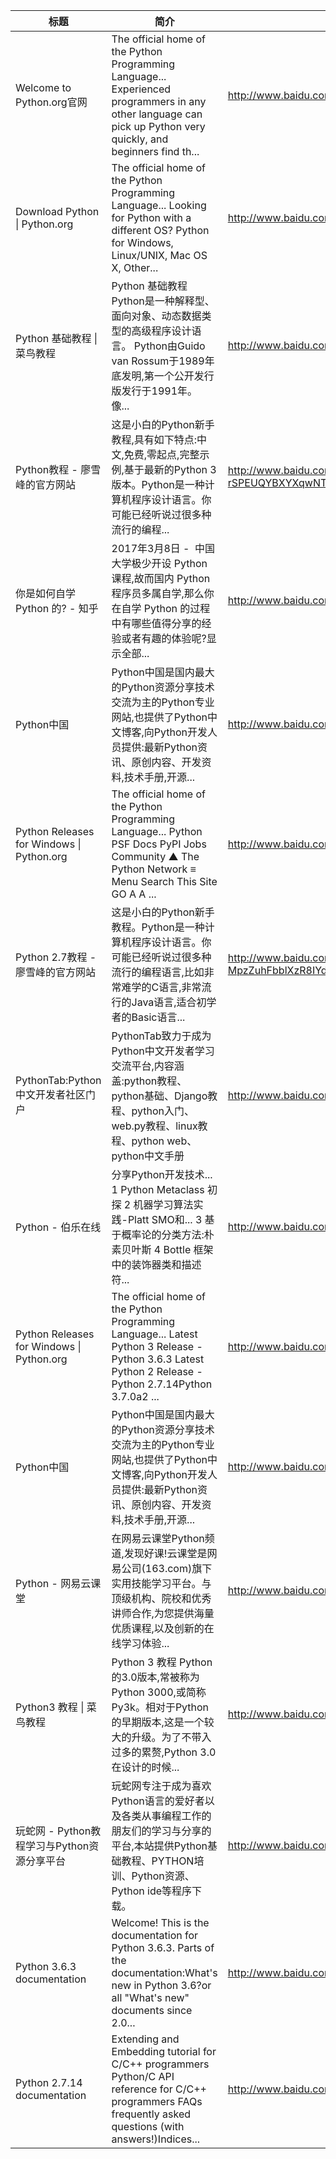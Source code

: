 | 标题 | 简介 | 链接 |
| --- | --- | --- |
| Welcome to Python.org官网 | The official home of the Python Programming Language...  Experienced programmers in any other language can pick up Python very quickly, and beginners find th... |http://www.baidu.com/link?url=QUjzy-D6721tgk5RURBtJ4KKOgI9Gr-i9P7LWsj2NQG |
| Download Python \| Python.org | The official home of the Python Programming Language... Looking for Python with a different OS? Python for Windows, Linux/UNIX, Mac OS X, Other... |http://www.baidu.com/link?url=SY4uIb-DI1MuuJ9cFS9onRUG4dx9GehclWDpfbL0u_XafATILVYhPAn8ZSA0vfjV |
| Python 基础教程 \| 菜鸟教程 | Python 基础教程 Python是一种解释型、面向对象、动态数据类型的高级程序设计语言。 Python由Guido van Rossum于1989年底发明,第一个公开发行版发行于1991年。 像... |http://www.baidu.com/link?url=E8yVrBsrkGeqYOtnJadeBSm0SkBWEqBumw2mrMK8tViUwMlg37ENqvlWPEaJ9gFGjWaWzjJA36UfDSAP_vVDda |
| Python教程 - 廖雪峰的官方网站 | 这是小白的Python新手教程,具有如下特点:中文,免费,零起点,完整示例,基于最新的Python 3版本。Python是一种计算机程序设计语言。你可能已经听说过很多种流行的编程... |http://www.baidu.com/link?url=FYMZ_ERQLzmIbCFzwntPAX_oY8pknxCqKxDM_N4ZBon1so7x9XVHoc-rSPEUQYBXYXqwNTVE7jblT3wPkDlq2P5epUTUKogriCuPNUoRGEiesteCTGcCwci1_1njSZxq |
| 你是如何自学 Python 的? - 知乎 | 2017年3月8日 -  中国大学极少开设 Python 课程,故而国内 Python 程序员多属自学,那么你在自学 Python 的过程中有哪些值得分享的经验或者有趣的体验呢?显示全部... |http://www.baidu.com/link?url=gM6KLv3No8bIZieTbdcdxRbCtudG8htgFE1YhDzoav1YJKK4SXqwyXrFMWrdhMcLj7j0nPv3_qwhK23Tc-Hnna |
| Python中国 | Python中国是国内最大的Python资源分享技术交流为主的Python专业网站,也提供了Python中文博客,向Python开发人员提供:最新Python资讯、原创内容、开发资料,技术手册,开源... |http://www.baidu.com/link?url=vWDDq8MM6WQjTAmwecCMYC-y-O7dtpuUQrRtwfj0-vV-p8QtBE3RktFlhI0V8aWa |
| Python Releases for Windows \| Python.org | The official home of the Python Programming Language...  Python PSF Docs PyPI Jobs Community  ▲ The Python Network ≡ Menu Search This Site GO  A A ... |http://www.baidu.com/link?url=ny9rb-tNAtyE85oTL3bIW8pn0En1LYG02xyQoyfSlZ5xLU13zMp0qkoHUeM4pwkquGNqW53kpDiaSlCcrkXmda |
| Python 2.7教程 - 廖雪峰的官方网站 | 这是小白的Python新手教程。Python是一种计算机程序设计语言。你可能已经听说过很多种流行的编程语言,比如非常难学的C语言,非常流行的Java语言,适合初学者的Basic语言... |http://www.baidu.com/link?url=x-OU-MpzZuhFbblXzR8IYd8ITURDVk6gMPlnOXflGKAYvgpCkEENczsNy404f6Bwg50MgMgFknFWQmL08pAz4X2kzK9Z3oEYvAvyEffypF7yIy77_1Pxxs6xHgp0HPmG |
| PythonTab:Python中文开发者社区门户 | PythonTab致力于成为Python中文开发者学习交流平台,内容涵盖:python教程、python基础、Django教程、python入门、web.py教程、linux教程、python web、python中文手册 |http://www.baidu.com/link?url=7BZFgiQHgkh2_GcKRK0Mw3E4KBZmjUqjfh6hU7QNhWAqtUkGUJAi8jKSEL85TFxL |
| Python - 伯乐在线 | 分享Python开发技术... 1 Python Metaclass 初探  2 机器学习算法实践-Platt SMO和... 3 基于概率论的分类方法:朴素贝叶斯  4 Bottle 框架中的装饰器类和描述符... |http://www.baidu.com/link?url=yjJUggaHytYCYp65nogrl3Av5kNFQ_3W35Z2vWh2upbYQx_HXZwdmBvMmKwcX6AU |
| Python Releases for Windows \| Python.org | The official home of the Python Programming Language... Latest Python 3 Release - Python 3.6.3 Latest Python 2 Release - Python 2.7.14Python 3.7.0a2 ... |http://www.baidu.com/link?url=VZdmmZfQuE_ASOB0tc_zVTe0ITLuagXs_YkD97qUw4Ey8Zvq3RcVMOvtcdea7Cj_LWrUMjoKnxLI-619tfXvpq |
| Python中国 | Python中国是国内最大的Python资源分享技术交流为主的Python专业网站,也提供了Python中文博客,向Python开发人员提供:最新Python资讯、原创内容、开发资料,技术手册,开源... |http://www.baidu.com/link?url=8UIM0Wq3GEn4edOaWENAdcQzvyqGJuHiHMHD5TzDBT1FrfSSP8gtmcd-FyIEO-Xl |
| Python - 网易云课堂 | 在网易云课堂Python频道,发现好课!云课堂是网易公司(163.com)旗下实用技能学习平台。与顶级机构、院校和优秀讲师合作,为您提供海量优质课程,以及创新的在线学习体验... |http://www.baidu.com/link?url=L87GxQLuDwYbm-6jt-RdDy1nJOh1hSAhTKnjWiGfH0l7lfUfa1xU6VUoBZY9UaJA |
| Python3 教程 \| 菜鸟教程 | Python 3 教程 Python的3.0版本,常被称为Python 3000,或简称Py3k。相对于Python的早期版本,这是一个较大的升级。为了不带入过多的累赘,Python 3.0在设计的时候... |http://www.baidu.com/link?url=_1JQJEWByH8nrok_ZdminXPMsWhKCT-bVIrhzE6qmyF-hlPriy2lXHGlzMKjpe3bE8RMnHROYuwv26XXAb1BIq |
| 玩蛇网 - Python教程学习与Python资源分享平台 | 玩蛇网专注于成为喜欢Python语言的爱好者以及各类从事编程工作的朋友们的学习与分享的平台,本站提供Python基础教程、PYTHON培训、Python资源、Python ide等程序下载。 |http://www.baidu.com/link?url=TWAUC1pK9CKGw5tf0smcFP77MpTUqvj9XFI12TiPKpvQfK6Xyx4vEnRBXTUj0qca |
| Python 3.6.3 documentation | Welcome! This is the documentation for Python 3.6.3. Parts of the documentation:What's new in Python 3.6?or all "What's new" documents since 2.0... |http://www.baidu.com/link?url=wf_NkpDVIS3TsT7ym5bk1u-qeDO2MvTEl1qfFcZ84OXAlb8daarQsHSKols7p4N0 |
| Python 2.7.14 documentation | Extending and Embedding tutorial for C/C++ programmers Python/C API reference for C/C++ programmers FAQs frequently asked questions (with answers!)Indices... |http://www.baidu.com/link?url=ZFvQIic1lXWIyh4RQrMm3eYYTk5zEXkUz7lGvtlpkVLRKzSLNzykoj2b-UcBwFuj |
